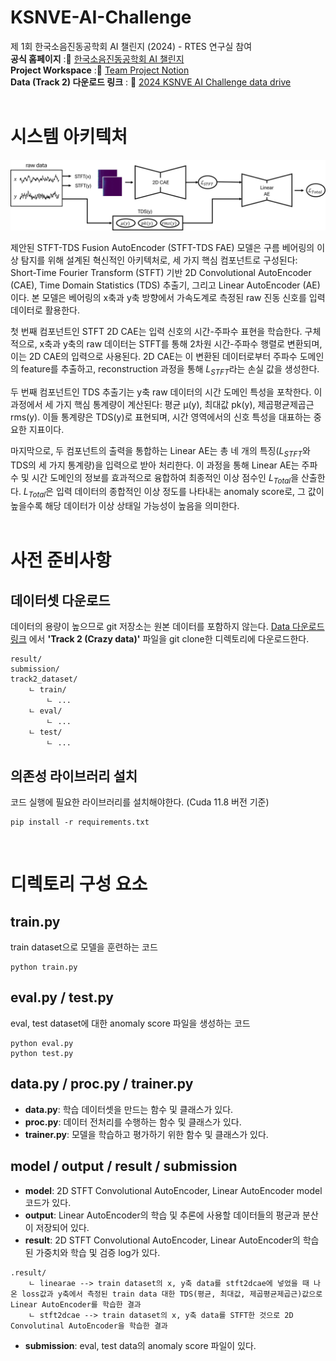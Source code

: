 # KSNVE-AI-Challenge
제 1회 한국소음진동공학회 AI 챌린지 (2024) - RTES 연구실 참여 <br>
**공식 홈페이지** :📒 [한국소음진동공학회 AI 챌린지](https://ksnve.notion.site/1-AI-2024-5e0b8972e808498fb29dbb77c42ddf36#9d0b2a7fe13f433a97d1a69470a35b26)<br>
**Project Workspace** :📒 [Team Project Notion](https://www.notion.so/skipper0527/AI-4bd41e7a934b4329960bb453665150ec?pvs=4)<br>
**Data (Track 2) 다운로드 링크** : 📒 [2024 KSNVE AI Challenge data drive](https://drive.google.com/drive/folders/1zDbmSHjl6z7zc7CZE8pB3prgnbfMgLaK)<br>
<br>

# 시스템 아키텍처
![모델 구조](https://github.com/RTES-Lab/KSNVE-AI-Challenge/blob/final/model_architecture.png)

제안된 STFT-TDS Fusion AutoEncoder (STFT-TDS FAE) 모델은 구름 베어링의 이상 탐지를 위해 설계된 혁신적인 아키텍처로, 세 가지 핵심 컴포넌트로 구성된다: Short-Time Fourier Transform (STFT) 기반 2D Convolutional AutoEncoder (CAE), Time Domain Statistics (TDS) 추출기, 그리고 Linear AutoEncoder (AE)이다. 본 모델은 베어링의 x축과 y축 방향에서 가속도계로 측정된 raw 진동 신호를 입력 데이터로 활용한다.

 첫 번째 컴포넌트인 STFT 2D CAE는 입력 신호의 시간-주파수 표현을 학습한다. 구체적으로, x축과 y축의 raw 데이터는 STFT를 통해 2차원 시간-주파수 행렬로 변환되며, 이는 2D CAE의 입력으로 사용된다. 2D CAE는 이 변환된 데이터로부터 주파수 도메인의 feature를 추출하고, reconstruction 과정을 통해 $L_{STFT}$라는 손실 값을 생성한다. 

 두 번째 컴포넌트인 TDS 추출기는 y축 raw 데이터의 시간 도메인 특성을 포착한다. 이 과정에서 세 가지 핵심 통계량이 계산된다: 평균 μ(y), 최대값 pk(y), 제곱평균제곱근 rms(y). 이들 통계량은 TDS(y)로 표현되며, 시간 영역에서의 신호 특성을 대표하는 중요한 지표이다.

 마지막으로, 두 컴포넌트의 출력을 통합하는 Linear AE는 총 네 개의 특징($L_{STFT}$와 TDS의 세 가지 통계량)을 입력으로 받아 처리한다. 이 과정을 통해 Linear AE는 주파수 및 시간 도메인의 정보를 효과적으로 융합하여 최종적인 이상 점수인 $L_{Total}$을 산출한다. $L_{Total}$은 입력 데이터의 종합적인 이상 정도를 나타내는 anomaly score로, 그 값이 높을수록 해당 데이터가 이상 상태일 가능성이 높음을 의미한다.
<br><br>
# 사전 준비사항

## 데이터셋 다운로드

데이터의 용량이 높으므로 git 저장소는 원본 데이터를 포함하지 않는다. [Data 다운로드 링크](https://drive.google.com/drive/folders/1zDbmSHjl6z7zc7CZE8pB3prgnbfMgLaK) 에서 **'Track 2 (Crazy data)'** 파일을 git clone한 디렉토리에 다운로드한다.

```
result/
submission/
track2_dataset/
    ㄴ train/
        ㄴ ...
    ㄴ eval/
        ㄴ ...
    ㄴ test/
        ㄴ ...
```

## 의존성 라이브러리 설치
코드 실행에 필요한 라이브러리를 설치해야한다. (Cuda 11.8 버전 기준)

```
pip install -r requirements.txt
```
<br>

# 디렉토리 구성 요소
## train.py
train dataset으로 모델을 훈련하는 코드

```
python train.py
```

## eval.py / test.py
eval, test dataset에 대한 anomaly score 파일을 생성하는 코드

```
python eval.py
python test.py
```

## data.py / proc.py / trainer.py
- **data.py**: 학습 데이터셋을 만드는 함수 및 클래스가 있다.
- **proc.py**: 데이터 전처리를 수행하는 함수 및 클래스가 있다.
- **trainer.py**: 모델을 학습하고 평가하기 위한 함수 및 클래스가 있다.
  
## model / output / result / submission
- **model**: 2D STFT Convolutional AutoEncoder, Linear AutoEncoder model 코드가 있다.
- **output**: Linear AutoEncoder의 학습 및 추론에 사용할 데이터들의 평균과 분산이 저장되어 있다.
- **result**: 2D STFT Convolutional AutoEncoder, Linear AutoEncoder의 학습된 가중치와 학습 및 검증 log가 있다.
```
.result/
    ㄴ linearae --> train dataset의 x, y축 data를 stft2dcae에 넣었을 때 나온 loss값과 y축에서 측정된 train data 대한 TDS(평균, 최대값, 제곱평균제곱근)값으로 Linear AutoEncoder를 학습한 결과
    ㄴ stft2dcae --> train dataset의 x, y축 data를 STFT한 것으로 2D Convolutinal AutoEncoder을 학습한 결과
```
- **submission**: eval, test data의 anomaly score 파일이 있다.
